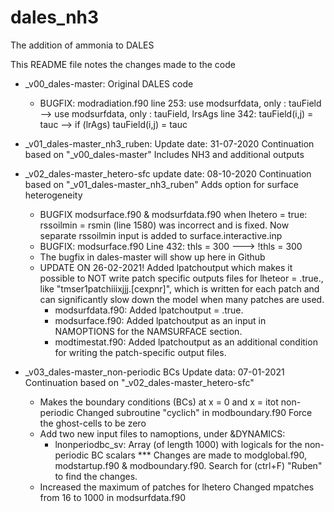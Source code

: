 # dales_nh3
 The addition of ammonia to DALES
 
 This README file notes the changes made to the code
 
 - _v00_dales-master:
	Original DALES code
	* BUGFIX: modradiation.f90 
		line 253:	use modsurfdata,  only : tauField 
					--> use modsurfdata,  only : tauField, lrsAgs
		line 342: 	tauField(i,j) = tauc 
					--> if (lrAgs) tauField(i,j) = tauc

- _v01_dales-master_nh3_ruben:
	Update date: 31-07-2020
	Continuation based on "_v00_dales-master"
	Includes NH3 and additional outputs

- _v02_dales-master_hetero-sfc
	update date: 08-10-2020
	Continuation based on "_v01_dales-master_nh3_ruben"
	Adds option for surface heterogeneity 
	* BUGFIX modsurface.f90 & modsurfdata.f90 
		when lhetero = true: rssoilmin = rsmin (line 1580) was incorrect and is fixed. 
		Now separate rssoilmin input is added to surface.interactive.inp
	* BUGFIX: modsurface.f90 
		Line 432: 	thls         = 300
					---> !thls         = 300
	* The bugfix in dales-master will show up here in Github
	- UPDATE ON 26-02-2021!
	  Added lpatchoutput which makes it possible to NOT write patch specific outputs
	  files for lheteor = .true., like "tmser1patchiiixjjj.[cexpnr]", which is written 
	  for each patch and can significantly slow down the model when many patches are
	  used.
		* modsurfdata.f90: 	Added lpatchoutput = .true.
		* modsurface.f90:	Added lpatchoutput as an input in NAMOPTIONS for the 
							NAMSURFACE section.
		* modtimestat.f90: 	Added lpatchoutput as an additional condition for writing 
							the patch-specific output files.
	
- _v03_dales-master_non-periodic BCs
	Update data: 07-01-2021
	Continuation based on "_v02_dales-master_hetero-sfc"
	- Makes the boundary conditions (BCs) at x = 0 and x = itot non-periodic
		Changed subroutine "cyclich" in modboundary.f90
		Force the ghost-cells to be zero
	- Add two new input files to namoptions, under &DYNAMICS:
		* lnonperiodbc_sv: 	Array (of length 1000) with logicals for the non-periodic 
							BC scalars
		*** Changes are made to modglobal.f90, modstartup.f90 & modboundary.f90.
			Search for (ctrl+F) "Ruben" to find the changes.
	- Increased the maximum of patches for lhetero
		Changed mpatches from 16 to 1000 in modsurfdata.f90
